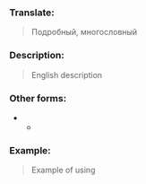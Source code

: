 ### Translate:
>Подробный, многословный
### Description:
>English description 

### Other forms:
* *
### Example:
>Example of using 
